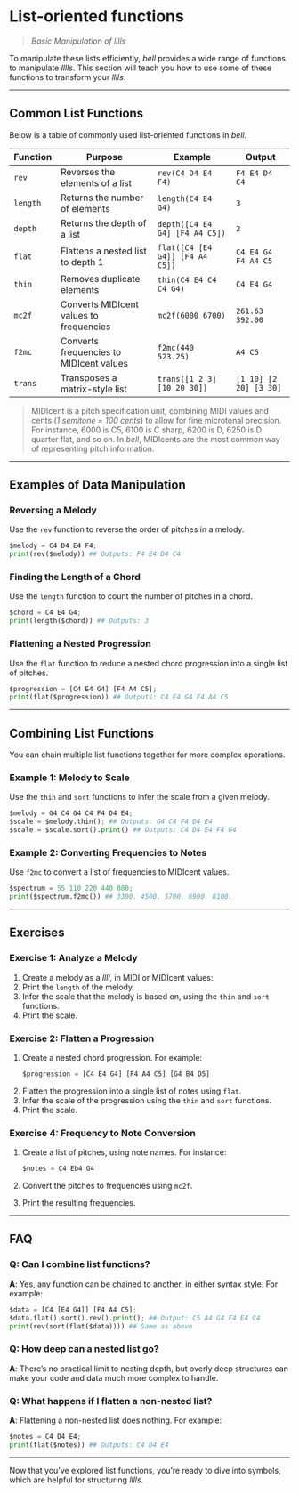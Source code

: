 # List-oriented functions

> _Basic Manipulation of lllls_

To manipulate these lists efficiently, _bell_ provides a wide range of functions to manipulate _lllls_. This section will teach you how to use some of these functions to transform your _lllls_.

---

## Common List Functions

Below is a table of commonly used list-oriented functions in _bell_.

| Function | Purpose                                 | Example                         | Output                 |
| -------- | --------------------------------------- | ------------------------------- | ---------------------- |
| `rev`    | Reverses the elements of a list         | `rev(C4 D4 E4 F4)`              | `F4 E4 D4 C4`          |
| `length` | Returns the number of elements          | `length(C4 E4 G4)`              | `3`                    |
| `depth`  | Returns the depth of a list             | `depth([C4 E4 G4] [F4 A4 C5])`  | `2`                    |
| `flat`   | Flattens a nested list to depth 1       | `flat([C4 [E4 G4]] [F4 A4 C5])` | `C4 E4 G4 F4 A4 C5`    |
| `thin`   | Removes duplicate elements              | `thin(C4 E4 C4 C4 G4)`          | `C4 E4 G4`             |
| `mc2f`   | Converts MIDIcent values to frequencies | `mc2f(6000 6700)`               | `261.63 392.00`        |
| `f2mc`   | Converts frequencies to MIDIcent values | `f2mc(440 523.25)`              | `A4 C5`                |
| `trans`  | Transposes a matrix-style list          | `trans([1 2 3] [10 20 30])`     | `[1 10] [2 20] [3 30]` |

> MIDIcent is a pitch specification unit, combining MIDI values and cents (_1 semitone = 100 cents_) to allow for fine microtonal precision. For instance, 6000 is C5, 6100 is C sharp, 6200 is D, 6250 is D quarter flat, and so on. In _bell_, MIDIcents are the most common way of representing pitch information.

---

## Examples of Data Manipulation

### Reversing a Melody

Use the `rev` function to reverse the order of pitches in a melody.

```py
$melody = C4 D4 E4 F4;
print(rev($melody)) ## Outputs: F4 E4 D4 C4
```

### Finding the Length of a Chord

Use the `length` function to count the number of pitches in a chord.

```py
$chord = C4 E4 G4;
print(length($chord)) ## Outputs: 3
```

### Flattening a Nested Progression

Use the `flat` function to reduce a nested chord progression into a single list of pitches.

```py
$progression = [C4 E4 G4] [F4 A4 C5];
print(flat($progression)) ## Outputs: C4 E4 G4 F4 A4 C5
```

---

## Combining List Functions

You can chain multiple list functions together for more complex operations.

### Example 1: Melody to Scale

Use the `thin` and `sort` functions to infer the scale from a given melody.

```py
$melody = G4 C4 G4 C4 F4 D4 E4;
$scale = $melody.thin(); ## Outputs: G4 C4 F4 D4 E4
$scale = $scale.sort().print() ## Outputs: C4 D4 E4 F4 G4
```

### Example 2: Converting Frequencies to Notes

Use `f2mc` to convert a list of frequencies to MIDIcent values.

```py
$spectrum = 55 110 220 440 880;
print($spectrum.f2mc()) ## 3300. 4500. 5700. 6900. 8100.
```

---

## Exercises

### Exercise 1: Analyze a Melody

1. Create a melody as a _llll_, in MIDI or MIDIcent values:
2. Print the `length` of the melody.
3. Infer the scale that the melody is based on, using the `thin` and `sort` functions.
4. Print the scale.

### Exercise 2: Flatten a Progression

1. Create a nested chord progression. For example:
   ```py
   $progression = [C4 E4 G4] [F4 A4 C5] [G4 B4 D5]
   ```
2. Flatten the progression into a single list of notes using `flat`.
3. Infer the scale of the progression using the `thin` and `sort` functions.
4. Print the scale.

### Exercise 4: Frequency to Note Conversion

1. Create a list of pitches, using note names. For instance:

   ```py
   $notes = C4 Eb4 G4
   ```

2. Convert the pitches to frequencies using `mc2f`.
3. Print the resulting frequencies.

---

## FAQ

### Q: Can I combine list functions?

**A**: Yes, any function can be chained to another, in either syntax style. For example:

```py
$data = [C4 [E4 G4]] [F4 A4 C5];
$data.flat().sort().rev().print(); ## Output: C5 A4 G4 F4 E4 C4
print(rev(sort(flat($data)))) ## Same as above
```

### Q: How deep can a nested list go?

**A**: There’s no practical limit to nesting depth, but overly deep structures can make your code and data much more complex to handle.

### Q: What happens if I flatten a non-nested list?

**A**: Flattening a non-nested list does nothing. For example:

```py
$notes = C4 D4 E4;
print(flat($notes)) ## Outputs: C4 D4 E4
```

---

Now that you’ve explored list functions, you’re ready to dive into symbols, which are helpful for structuring _lllls_.
